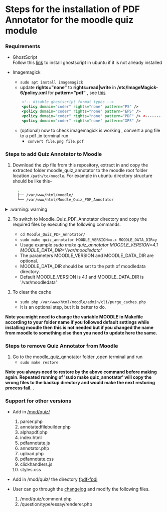 # Steps for the installation of PDF Annotator for the moodle quiz module 

### Requirements

- GhostScript  
Follow this [link](https://docs.bitnami.com/google/apps/resourcespace/configuration/install-ghostscript/) to install ghostscript in ubuntu if it is not already installed
- Imagemagick  
    * `sudo apt install imagemagick`
    *  update __rights="none"__ to __rights=read|write__ in __/etc/ImageMagick-6/policy.xml__  for __pattern="pdf"__ , see [this](https://askubuntu.com/questions/1181762/imagemagickconvert-im6-q16-no-images-defined)
    ```xml
        <!-- disable ghostscript format types -->
        <policy domain="coder" rights="none" pattern="PS" />
        <policy domain="coder" rights="none" pattern="EPS" />
        <policy domain="coder" rights="none" pattern="PDF" /> <------- Here!!
        <policy domain="coder" rights="none" pattern="XPS" />

    ```

    * (optional) now to check imagemagick is working , convert a png file to a pdf ,in terminal run 
        * `convert file.png file.pdf`
        
### Steps to add Quiz Annotator to Moodle

1. Download the zip file from this repository, extract in and copy the extracted folder moodle_quiz_annotator to the moodle root folder location `/path/to/moodle`. For example in ubuntu directory structure should be like this-
    ```bash
      .
      ├── /var/www/html/moodle/
      └── /var/www/html/Moodle_Quiz_PDF_Annotator
    ```

<details><summary> :warning: warning </summary>
 
#### after step 3 these files are going to be changed
    * moodle/quesiton/type/essay/renderer.php
    * moodle/mod/quiz/comment.php
</details>

 

2. To switch to Moodle_Quiz_PDF_Annotator directory and copy the required files by executing the following commands.
    * `cd Moodle_Quiz_PDF_Annotator/`
    * `sudo make quiz_annotator MOODLE_VERSION=x.x MOODLE_DATA_DIR=y` 
    * Usage example _sudo make quiz_annotator MOODLE_VERSION=4.1 MOODLE_DATA_DIR='/var/moodledata'_
    * The parameters MOODLE_VERSION and MOODLE_DATA_DIR are optional. 
    * MOODLE_DATA_DIR should be set to the path of moodledata directory.
    * Default MOODLE_VERSION is 4.1 and MOODLE_DATA_DIR is '/var/moodledata'
    
3. To clear the cache
    * `sudo php /var/www/html/moodle/admin/cli/purge_caches.php`
    * It is an optional step, but it is better to do.

__Note you might need to change the variable MOODLE in Makefile according to your folder name if you followed default settings while installing moodle then this is not needed but if you changed the name from moodle to something else then you need to update here the same.__   

### Steps to remove Quiz Annotator from  Moodle
1. Go to the moodle_quiz_qnnotator folder ,open terminal and run 
    * `sudo make restore`

__Note you always need to restore by the above command before making again. Repeated running of 'sudo make quiz_annotator' will copy the wrong files to the backup directory and would make the next restoring process fail. .__   
    
### Support for other versions
- Add in [/mod/quiz/](https://github.com/Parvathy-S-Kumar/Moodle_Quiz_PDF_Annotator/tree/main/src/common/mod/quiz)
	1. parser.php
	2. annotatedfilebuilder.php
	3. alphapdf.php
	4. index.html
	5. pdfannotate.js
	6. annotator.php
	7. upload.php
	8. pdfannotate.css
	9. clickhandlers.js
	10. styles.css
	
- Add in /mod/quiz/ the directory [fpdf-fpdi](https://github.com/Parvathy-S-Kumar/Moodle_Quiz_PDF_Annotator/tree/main/src/common/mod/quiz/fpdi-fpdf)

- User can go through the [changelog](https://github.com/Parvathy-S-Kumar/Moodle_Quiz_PDF_Annotator/blob/main/src/4.1/changelog.md) and modify the following files.
   1. /mod/quiz/comment.php
   2. /question/type/essay/renderer.php
